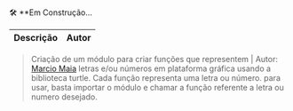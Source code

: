 
🛠️ **Em Construção...


| Descrição | Autor |
|:--------------------------------------------------------------:|:----------:|
  
>Criação de um módulo para criar funções que representem | Autor: [Marcio Maia](https://github.com/casodio)
letras e/ou números
em plataforma gráfica usando a biblioteca turtle.
Cada função representa uma letra ou número.
para usar, basta importar o módulo e chamar a função referente a 
letra ou numero desejado.
  




  



